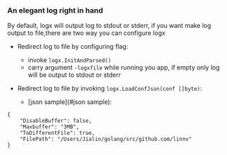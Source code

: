 ### An elegant log right in hand

By default, logx will output log to stdout or stderr, if you want make log output to file,there are two way you can configure logx

- Redirect log to file by configuring flag:
	- invoke `logx.InitAndParsed()`
	- carry argument `-logxfile` while running you app, if empty only log will be output to stdout or stderr

- Redirect log to file by invoking `logx.LoadConfJson(conf []byte)`:
	- [json sample](#json sample):


```
{
	"DisableBuffer": false,
	"Maxbuffer": "3MB",
	"ToDifferentFile": true,
	"FilePath": "/Users/Jialin/golang/src/github.com/linnv"
}
```

